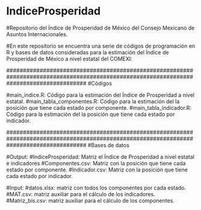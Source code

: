# IndiceProsperidad

#Repositorio del Índice de Prosperidad de México del Consejo Mexicano de Asuntos Internacionales.

#En este repositorio se encuentra una serie de códigos de programación en R y bases de datos consideradas para la estimación del Índice de Prosperidad de México a nivel estatal del COMEXI:


########################################################################################################################################
#Códigos

#main_indice.R: Código para la estimación del Índice de Prosperidad a nivel estatal.
#main_tabla_componentes.R: Código para la estimación del la posición que tiene cada estado por componente.
#main_tabla_indicador.R: Código para la estimación del la posición que tiene cada estado por indicador.

########################################################################################################################################
#Bases de datos

#Output:
#IndiceProsperidad: Matriz el Índice de Prosperidad a nivel estatal e indicadores 
#Componentes.csv: Matriz con la posición que tiene cada estado por componente.
#Indicador.csv: Matriz con la posición que tiene cada estado por indicador.

#Input:
#datos.xlsx: matriz con todos los componentes por cada estado.
#MAT.csv: matriz auxiliar para el cálculo de los indicadores.
#Matriz_bis.csv: matriz auxiliar para el cálculo de los componentes.



